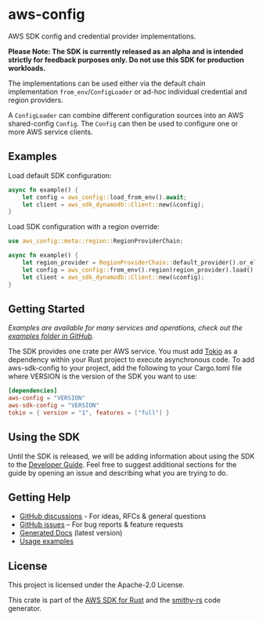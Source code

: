 # aws-config

AWS SDK config and credential provider implementations.

**Please Note: The SDK is currently released as an alpha and is intended strictly for feedback purposes only. Do not use this SDK for production workloads.**

 The implementations can be used either via the default chain implementation `from_env`/`ConfigLoader` or ad-hoc individual credential and region providers.

A `ConfigLoader` can combine different configuration sources into an AWS shared-config `Config`. The `Config` can then be used to configure one or more AWS service clients.

## Examples

Load default SDK configuration:

```rust
async fn example() {
    let config = aws_config::load_from_env().await;
    let client = aws_sdk_dynamodb::Client::new(&config);
}
```

Load SDK configuration with a region override:

```rust
use aws_config::meta::region::RegionProviderChain;

async fn example() {
    let region_provider = RegionProviderChain::default_provider().or_else("us-east-1");
    let config = aws_config::from_env().region(region_provider).load().await;
    let client = aws_sdk_dynamodb::Client::new(&config);
}
```

## Getting Started

_Examples are available for many services and operations, check out the [examples folder in GitHub][Usage examples]._

The SDK provides one crate per AWS service. You must add [Tokio] as a dependency within your Rust project to execute asynchronous code. To add aws-sdk-config to your project, add the following to your Cargo.toml file where VERSION is the version of the SDK you want to use:

```toml
[dependencies]
aws-config = "VERSION"
aws-sdk-config = "VERSION"
tokio = { version = "1", features = ["full"] }
```

## Using the SDK

Until the SDK is released, we will be adding information about using the SDK to the [Developer Guide](https://docs.aws.amazon.com/sdk-for-rust/latest/dg/welcome.html). Feel free to suggest additional sections for the guide by opening an issue and describing what you are trying to do.

## Getting Help

- [GitHub discussions] - For ideas, RFCs & general questions
- [GitHub issues] – For bug reports & feature requests
- [Generated Docs] (latest version)
- [Usage examples]

## License

This project is licensed under the Apache-2.0 License.

[examples folder in GitHub]: https://github.com/awslabs/aws-sdk-rust/tree/main/examples
[Tokio]: https://crates.io/crates/tokio
[Guide]: https://github.com/awslabs/aws-sdk-rust/blob/main/Guide.md
[GitHub discussions]: https://github.com/awslabs/aws-sdk-rust/discussions
[GitHub issues]: https://github.com/awslabs/aws-sdk-rust/issues/new/choose
[Generated Docs]: https://awslabs.github.io/aws-sdk-rust/
[Usage examples]: https://github.com/awslabs/aws-sdk-rust/tree/main/examples

<!-- anchor_start:footer -->
This crate is part of the [AWS SDK for Rust](https://awslabs.github.io/aws-sdk-rust/) and the [smithy-rs](https://github.com/awslabs/smithy-rs) code generator.
<!-- anchor_end:footer -->
